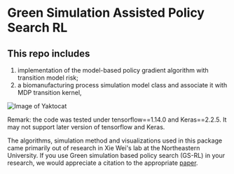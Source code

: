 # Green Simulation Assisted Policy Search RL

## This repo includes 
1. implementation of the model-based policy gradient algorithm with transition model risk; 
2. a biomanufacturing process simulation model class and associate it with MDP transition kernel,

![Image of Yaktocat](https://github.com/zhenghuazx/dataszie100-ni25-i300.png)

Remark: the code was tested under tensorflow==1.14.0 and Keras==2.2.5. It may not support later version of tensorflow and Keras.

The algorithms, simulation method and visualizations used in this package came primarily out of research in Xie Wei's lab at the Northeastern University. If you use Green simulation based policy search (GS-RL) in your research, we would appreciate a citation to the appropriate [paper](https://arxiv.org/abs/2006.09919).
